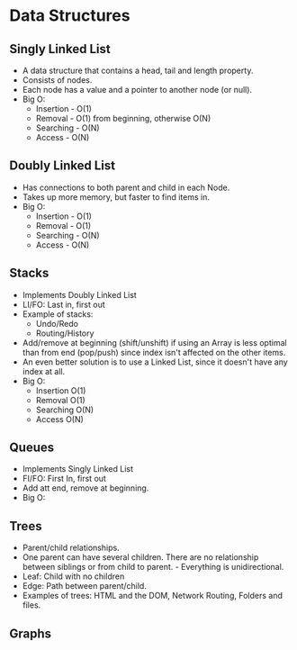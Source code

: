 # Data Structures

## Singly Linked List

- A data structure that contains a head, tail and length property.
- Consists of nodes.
- Each node has a value and a pointer to another node (or null).
- Big O:
  - Insertion - O(1)
  - Removal - O(1) from beginning, otherwise O(N)
  - Searching - O(N)
  - Access - O(N)

## Doubly Linked List

- Has connections to both parent and child in each Node.
- Takes up more memory, but faster to find items in.
- Big O:
  - Insertion - O(1)
  - Removal - O(1)
  - Searching - O(N)
  - Access - O(N)

## Stacks

- Implements Doubly Linked List
- LI/FO: Last in, first out
- Example of stacks:
  - Undo/Redo
  - Routing/History
- Add/remove at beginning (shift/unshift) if using an Array is less optimal than from end (pop/push) since index isn't affected on the other items.
- An even better solution is to use a Linked List, since it doesn't have any index at all.
- Big O:
  - Insertion O(1)
  - Removal O(1)
  - Searching O(N)
  - Access O(N)

## Queues

- Implements Singly Linked List
- FI/FO: First In, first out
- Add att end, remove at beginning.
- Big O:

## Trees

- Parent/child relationships.
- One parent can have several children. There are no relationship between siblings or from child to parent. - Everything is unidirectional.
- Leaf: Child with no children
- Edge: Path between parent/child.
- Examples of trees: HTML and the DOM, Network Routing, Folders and files.

## Graphs
